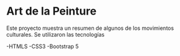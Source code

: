 # Art de la Peinture


Este proyecto muestra un resumen de algunos de los movimientos culturales.
Se utilizaron las tecnologías

-HTMLS
-CSS3
-Bootstrap 5